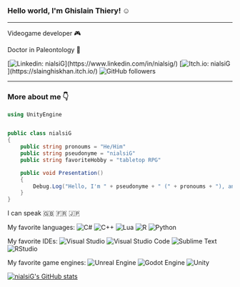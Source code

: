 ### Hello world, I'm Ghislain Thiery! :relaxed:
---

Videogame developer :video_game: 

Doctor in Paleontology :microscope:

[![Linkedin: nialsiG](https://img.shields.io/badge/-nialsig?style=social&logo=Linkedin&link=[https://www.linkedin.com/in/nialsig/](https://www.linkedin.com/in/nialsig/))](https://www.linkedin.com/in/nialsig/)
[![Itch.io: nialsiG](https://img.shields.io/badge/-nialsig?style=social&logo=Itch.io&link=[https://slainghiskhan.itch.io/](https://slainghiskhan.itch.io/))](https://slainghiskhan.itch.io/)
![GitHub followers](https://img.shields.io/github/followers/nialsiG?label=Follow&style=social)

---

### More about me :point_down:

```C#
using UnityEngine


public class nialsiG
{
    public string pronoums = "He/Him"
    public string pseudonyme = "nialsiG"
    public string favoriteHobby = "tabletop RPG"

    public void Presentation()
    {
        Debug.Log("Hello, I'm " + pseudonyme + " (" + pronoums + "), and I like " + favoriteHobby)
    }
}
```

I can speak :gb: :fr: :jp:

My favorite languages:
![C#](https://img.shields.io/badge/c%23-%23239120.svg?style=for-the-badge&logo=c-sharp&logoColor=white)
![C++](https://img.shields.io/badge/c++-%2300599C.svg?style=for-the-badge&logo=c%2B%2B&logoColor=white)
![Lua](https://img.shields.io/badge/lua-%232C2D72.svg?style=for-the-badge&logo=lua&logoColor=white)
![R](https://img.shields.io/badge/r-%23276DC3.svg?style=for-the-badge&logo=r&logoColor=white)
![Python](https://img.shields.io/badge/python-3670A0?style=for-the-badge&logo=python&logoColor=ffdd54)

My favorite IDEs:
![Visual Studio](https://img.shields.io/badge/Visual%20Studio-5C2D91.svg?style=for-the-badge&logo=visual-studio&logoColor=white)
![Visual Studio Code](https://img.shields.io/badge/Visual%20Studio%20Code-0078d7.svg?style=for-the-badge&logo=visual-studio-code&logoColor=white)
![Sublime Text](https://img.shields.io/badge/sublime_text-%23575757.svg?style=for-the-badge&logo=sublime-text&logoColor=important)
![RStudio](https://img.shields.io/badge/RStudio-4285F4?style=for-the-badge&logo=rstudio&logoColor=white)

My favorite game engines:
![Unreal Engine](https://img.shields.io/badge/unrealengine-%23313131.svg?style=for-the-badge&logo=unrealengine&logoColor=white)
![Godot Engine](https://img.shields.io/badge/GODOT-%23FFFFFF.svg?style=for-the-badge&logo=godot-engine)
![Unity](https://img.shields.io/badge/unity-%23000000.svg?style=for-the-badge&logo=unity&logoColor=white)

[![nialsiG's GitHub stats](https://github-readme-stats.vercel.app/api?username=nialsiG&hide=contribs&show_icons=true&theme=tokyonight)](https://github.com/nialsiG/github-readme-stats)

<!--
**nialsiG/nialsiG** is a ✨ _special_ ✨ repository because its `README.md` (this file) appears on your GitHub profile.

Here are some ideas to get you started:

- 🔭 I’m currently working on ...
- 🌱 I’m currently learning ...
- 👯 I’m looking to collaborate on ...
- 🤔 I’m looking for help with ...
- 💬 Ask me about ...
- 📫 How to reach me: ...
- 😄 Pronouns: ...
- ⚡ Fun fact: ...
-->
